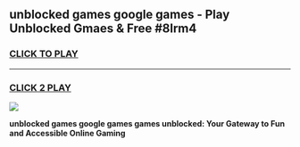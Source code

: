 
## unblocked games google games - Play Unblocked Gmaes & Free #8lrm4
<h3>
<a href="https://news.freeplayer.one?title=unblocked_games_google_games&ref=26F">CLICK TO PLAY</a></h3>
<hr>

<h3>
<a href="https://news.freeplayer.one?title=unblocked_games_google_games&ref=26F">CLICK 2 PLAY</a>
  
</h3>

<a href="https://news.freeplayer.one?title=unblocked_games_google_games&ref=26F/"><img src="https://clearcache.store/games.png"></a>


**unblocked games google games games unblocked: Your Gateway to Fun and Accessible Online Gaming**
